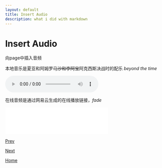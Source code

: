 ```yaml
---
layout: default
title: Insert Audio
description: what i did with markdown
---
```


# Insert Audio

向page中插入音频

本地音乐是夏亚和阿姆罗~~马沙和李阿宝~~阿克西斯决战时的配乐 *beyond the time*

<audio controls src="./audio/beyond-the-time.mp3">
    beyond the time
</audio>

在线音频是通过网易云生成的在线播放链接，*fade*

<iframe frameborder="no" border="0" marginwidth="0" marginheight="0" width=330 height=86 src="//music.163.com/outchain/player?type=2&id=36990266&auto=1&height=66"></iframe>

[Prev](./insert-&-adjust-pictures.md)

[Next](./out0.md)

[Home](./index.md)



